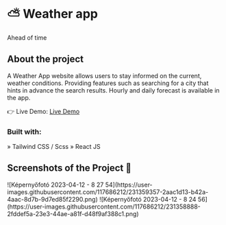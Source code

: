 # ⛅ Weather app 
Ahead of time

<h2> About the project </h2>
A Weather App website allows users to stay informed on the current, weather conditions. Providing features such as searching for a city that hints in advance the search results. Hourly and daily forecast is available in the app.

👉 Live Demo: [Live Demo](https://weather-app-mcrzx.vercel.app/)

<h3> Built with: </h3>
» Tailwind CSS / Scss
» React JS

<h2> Screenshots of the Project 📸 </h2>
![Képernyőfotó 2023-04-12 - 8 27 54](https://user-images.githubusercontent.com/117686212/231359357-2aac1d13-b42a-4aac-8d7b-9d7ed85f2290.png)
![Képernyőfotó 2023-04-12 - 8 24 56](https://user-images.githubusercontent.com/117686212/231358888-2fddef5a-23e3-44ae-a81f-d48f9af388c1.png)


